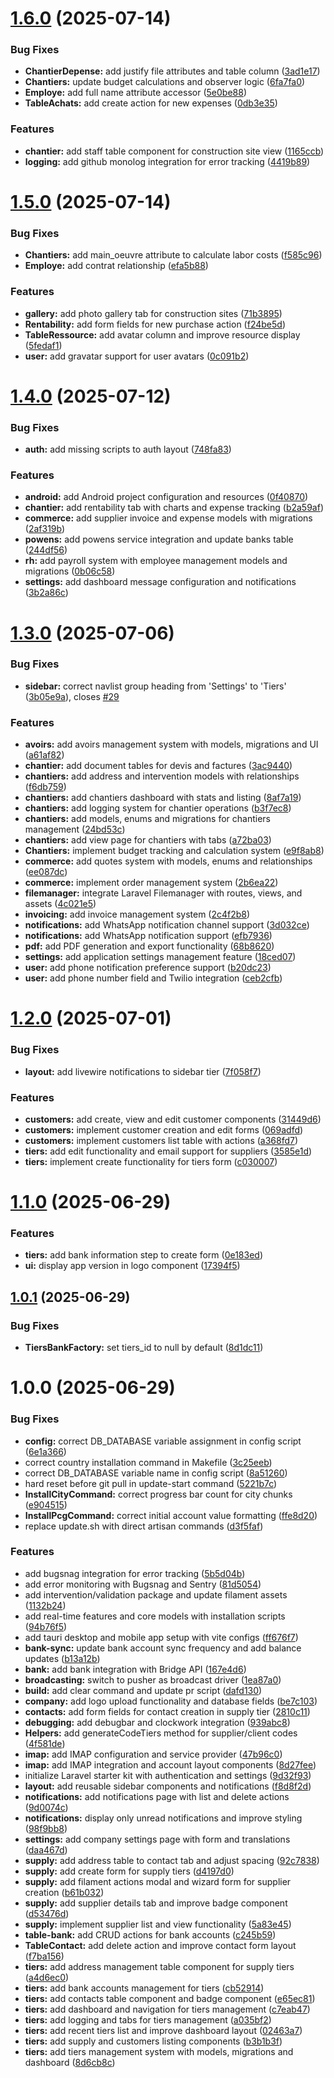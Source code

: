 # [1.6.0](https://github.com/vortechstudio/batistack2/compare/v1.5.0...v1.6.0) (2025-07-14)


### Bug Fixes

* **ChantierDepense:** add justify file attributes and table column ([3ad1e17](https://github.com/vortechstudio/batistack2/commit/3ad1e17f344f9b85cae193360a01bcbda729df86))
* **Chantiers:** update budget calculations and observer logic ([6fa7fa0](https://github.com/vortechstudio/batistack2/commit/6fa7fa011cc5654bf2382f787820756252cddc09))
* **Employe:** add full name attribute accessor ([5e0be88](https://github.com/vortechstudio/batistack2/commit/5e0be8888be7cd1d12aad66274729c0bc06f84e0))
* **TableAchats:** add create action for new expenses ([0db3e35](https://github.com/vortechstudio/batistack2/commit/0db3e357cf14869861755bb241af0a8507c4d237))


### Features

* **chantier:** add staff table component for construction site view ([1165ccb](https://github.com/vortechstudio/batistack2/commit/1165ccb2fd6010b88a7d625f02e7d574161c723e))
* **logging:** add github monolog integration for error tracking ([4419b89](https://github.com/vortechstudio/batistack2/commit/4419b897c4c535f0a350bd8322979e2d84ff36af))

# [1.5.0](https://github.com/vortechstudio/batistack2/compare/v1.4.0...v1.5.0) (2025-07-14)


### Bug Fixes

* **Chantiers:** add main_oeuvre attribute to calculate labor costs ([f585c96](https://github.com/vortechstudio/batistack2/commit/f585c968679103ead97eb88df772fa7a738eea81))
* **Employe:** add contrat relationship ([efa5b88](https://github.com/vortechstudio/batistack2/commit/efa5b882abf97e84550f146b594178c426a03bfd))


### Features

* **gallery:** add photo gallery tab for construction sites ([71b3895](https://github.com/vortechstudio/batistack2/commit/71b3895d84bc3f9805f19cafd49087d52fb8e5c5))
* **Rentability:** add form fields for new purchase action ([f24be5d](https://github.com/vortechstudio/batistack2/commit/f24be5ddd264f22b9878c7dbdc688f9dc526c5fb))
* **TableRessource:** add avatar column and improve resource display ([5fedaf1](https://github.com/vortechstudio/batistack2/commit/5fedaf1e178df610c912edc8f83ef72b8fc171c2))
* **user:** add gravatar support for user avatars ([0c091b2](https://github.com/vortechstudio/batistack2/commit/0c091b2f35fd2b26e554e48af5e7193d4d11c73b))

# [1.4.0](https://github.com/vortechstudio/batistack2/compare/v1.3.0...v1.4.0) (2025-07-12)


### Bug Fixes

* **auth:** add missing scripts to auth layout ([748fa83](https://github.com/vortechstudio/batistack2/commit/748fa8327f169e55b42f58d376bd5fcfc62e7e5b))


### Features

* **android:** add Android project configuration and resources ([0f40870](https://github.com/vortechstudio/batistack2/commit/0f40870a22685dbb18c43d84594b688983ff87a9))
* **chantier:** add rentability tab with charts and expense tracking ([b2a59af](https://github.com/vortechstudio/batistack2/commit/b2a59afc74d05e366ee2d2e91d30df14979b3d11))
* **commerce:** add supplier invoice and expense models with migrations ([2af319b](https://github.com/vortechstudio/batistack2/commit/2af319b5d4739ff3956d2c3ca0ff57f77aabe6b7))
* **powens:** add powens service integration and update banks table ([244df56](https://github.com/vortechstudio/batistack2/commit/244df56efd1fcca3e6cb6e4cdf4f9c294d261866))
* **rh:** add payroll system with employee management models and migrations ([0b06c58](https://github.com/vortechstudio/batistack2/commit/0b06c580e4ccce20afc1ffbf7d23bf7c433c7c5f))
* **settings:** add dashboard message configuration and notifications ([3b2a86c](https://github.com/vortechstudio/batistack2/commit/3b2a86c00931fe299b77eedae8bd730b9181e3dc))

# [1.3.0](https://github.com/vortechstudio/batistack2/compare/v1.2.0...v1.3.0) (2025-07-06)


### Bug Fixes

* **sidebar:** correct navlist group heading from 'Settings' to 'Tiers' ([3b05e9a](https://github.com/vortechstudio/batistack2/commit/3b05e9ad04f12f019cc572b1ba3409254efcaa5b)), closes [#29](https://github.com/vortechstudio/batistack2/issues/29)


### Features

* **avoirs:** add avoirs management system with models, migrations and UI ([a61af82](https://github.com/vortechstudio/batistack2/commit/a61af82d07ff844716210664ce1b68a1fe0c5b1e))
* **chantier:** add document tables for devis and factures ([3ac9440](https://github.com/vortechstudio/batistack2/commit/3ac94402450d770fa60b1814c72e33cf7e70b666))
* **chantiers:** add address and intervention models with relationships ([f6db759](https://github.com/vortechstudio/batistack2/commit/f6db75908c19f0e3ba94b67e2f58a5868f4ad919))
* **chantiers:** add chantiers dashboard with stats and listing ([8af7a19](https://github.com/vortechstudio/batistack2/commit/8af7a19b7f11c8dba5b49fea355ca273060728ab))
* **chantiers:** add logging system for chantier operations ([b3f7ec8](https://github.com/vortechstudio/batistack2/commit/b3f7ec8a4e65847ef7afeebca454beb93982d4f7))
* **chantiers:** add models, enums and migrations for chantiers management ([24bd53c](https://github.com/vortechstudio/batistack2/commit/24bd53c4cf1ffd4db37a4dd03a381095e60eaac3))
* **chantiers:** add view page for chantiers with tabs ([a72ba03](https://github.com/vortechstudio/batistack2/commit/a72ba039e4b9905dae1d53f23f44f47a0c60a7ca))
* **Chantiers:** implement budget tracking and calculation system ([e9f8ab8](https://github.com/vortechstudio/batistack2/commit/e9f8ab862f7e5e8dae935ab989f84847023b1c59))
* **commerce:** add quotes system with models, enums and relationships ([ee087dc](https://github.com/vortechstudio/batistack2/commit/ee087dcd25e22f02209fc5c8838190ecad4e2dfc))
* **commerce:** implement order management system ([2b6ea22](https://github.com/vortechstudio/batistack2/commit/2b6ea22bd314b4309ee2bc6c9d93bbab8dafceb6))
* **filemanager:** integrate Laravel Filemanager with routes, views, and assets ([4c021e5](https://github.com/vortechstudio/batistack2/commit/4c021e5b8a332bbd8c9c0db1bf2ac70782191887))
* **invoicing:** add invoice management system ([2c4f2b8](https://github.com/vortechstudio/batistack2/commit/2c4f2b8d6cae8948ca906643f6a329b06ff93080))
* **notifications:** add WhatsApp notification channel support ([3d032ce](https://github.com/vortechstudio/batistack2/commit/3d032ce9f1f0da41be28f681bf2c8aafd3056d9c))
* **notifications:** add WhatsApp notification support ([efb7936](https://github.com/vortechstudio/batistack2/commit/efb793618803a0ecae6008a11e2d3d716348b68e))
* **pdf:** add PDF generation and export functionality ([68b8620](https://github.com/vortechstudio/batistack2/commit/68b862022abd4d73a735b5ef0aec916266350400))
* **settings:** add application settings management feature ([18ced07](https://github.com/vortechstudio/batistack2/commit/18ced07e68b140da3226ce19910f956fff10f6af))
* **user:** add phone notification preference support ([b20dc23](https://github.com/vortechstudio/batistack2/commit/b20dc237f3357d3bdf4c1afc4f8a876e75577292))
* **user:** add phone number field and Twilio integration ([ceb2cfb](https://github.com/vortechstudio/batistack2/commit/ceb2cfb43fcf4cc567880b0fe78e1fc6bcaebc3d))

# [1.2.0](https://github.com/vortechstudio/batistack2/compare/v1.1.0...v1.2.0) (2025-07-01)


### Bug Fixes

* **layout:** add livewire notifications to sidebar tier ([7f058f7](https://github.com/vortechstudio/batistack2/commit/7f058f7cb00a7cbfd28aa199c7e7730744e15608))


### Features

* **customers:** add create, view and edit customer components ([31449d6](https://github.com/vortechstudio/batistack2/commit/31449d663e2a611b6646133dd95cde934f3b8507))
* **customers:** implement customer creation and edit forms ([069adfd](https://github.com/vortechstudio/batistack2/commit/069adfd4c3c7678872d13a87c39b1e40185ddc82))
* **customers:** implement customers list table with actions ([a368fd7](https://github.com/vortechstudio/batistack2/commit/a368fd78ba2220e0eeaa6b7e4998c8dafc8ba36f))
* **tiers:** add edit functionality and email support for suppliers ([3585e1d](https://github.com/vortechstudio/batistack2/commit/3585e1d171f86aa6a7fd206a93f27813cf7e877e))
* **tiers:** implement create functionality for tiers form ([c030007](https://github.com/vortechstudio/batistack2/commit/c0300073122b9a2ff90f0b1708c7259c156494a4))

# [1.1.0](https://github.com/vortechstudio/batistack2/compare/v1.0.1...v1.1.0) (2025-06-29)


### Features

* **tiers:** add bank information step to create form ([0e183ed](https://github.com/vortechstudio/batistack2/commit/0e183ed569339d8a54b9fa67e65237f43b2f1155))
* **ui:** display app version in logo component ([17394f5](https://github.com/vortechstudio/batistack2/commit/17394f562b4ba8af7d9b768862747ce4cd367fae))

## [1.0.1](https://github.com/vortechstudio/batistack2/compare/v1.0.0...v1.0.1) (2025-06-29)


### Bug Fixes

* **TiersBankFactory:** set tiers_id to null by default ([8d1dc11](https://github.com/vortechstudio/batistack2/commit/8d1dc114f44f230ac9faf16ca17f2f82450171d3))

# 1.0.0 (2025-06-29)


### Bug Fixes

* **config:** correct DB_DATABASE variable assignment in config script ([6e1a366](https://github.com/vortechstudio/batistack2/commit/6e1a3661b9ab2fed759586f145246bbf2887bd41))
* correct country installation command in Makefile ([3c25eeb](https://github.com/vortechstudio/batistack2/commit/3c25eeb07565301d8ca2704f1f19cbc4757b714f))
* correct DB_DATABASE variable name in config script ([8a51260](https://github.com/vortechstudio/batistack2/commit/8a51260b19e146ec2f4edf0d2107b74fd84bebbe))
* hard reset before git pull in update-start command ([5221b7c](https://github.com/vortechstudio/batistack2/commit/5221b7c6d063c5dd2b2dd2d3661d4d2d18641210))
* **InstallCityCommand:** correct progress bar count for city chunks ([e904515](https://github.com/vortechstudio/batistack2/commit/e9045157fb4371dbb419a33b27f509b830c106ac))
* **InstallPcgCommand:** correct initial account value formatting ([ffe8d20](https://github.com/vortechstudio/batistack2/commit/ffe8d20de112b5b7f874ddd88ff195acb955282c))
* replace update.sh with direct artisan commands ([d3f5faf](https://github.com/vortechstudio/batistack2/commit/d3f5faf559541f403f74835fc0dd3857fd649aad))


### Features

* add bugsnag integration for error tracking ([5b5d04b](https://github.com/vortechstudio/batistack2/commit/5b5d04b138e66e23ceec90f15ed08ac8f92b7a02))
* add error monitoring with Bugsnag and Sentry ([81d5054](https://github.com/vortechstudio/batistack2/commit/81d50540a6fd80544e61bf7b9c814b707b0be5e5))
* add intervention/validation package and update filament assets ([1132b24](https://github.com/vortechstudio/batistack2/commit/1132b24ec38e519e346ee4a02dc484291d668c2b))
* add real-time features and core models with installation scripts ([94b76f5](https://github.com/vortechstudio/batistack2/commit/94b76f5ee42ecabc726ff0e8424d5e362485deb0))
* add tauri desktop and mobile app setup with vite configs ([ff676f7](https://github.com/vortechstudio/batistack2/commit/ff676f7f7e163d1a5121c12ac316f39aa6b0f29c))
* **bank-sync:** update bank account sync frequency and add balance updates ([b13a12b](https://github.com/vortechstudio/batistack2/commit/b13a12b7b31ff1479be6e5d6f8d629a307cdeb42))
* **bank:** add bank integration with Bridge API ([167e4d6](https://github.com/vortechstudio/batistack2/commit/167e4d6da7fded64428b20034148f39a4cf86353))
* **broadcasting:** switch to pusher as broadcast driver ([1ea87a0](https://github.com/vortechstudio/batistack2/commit/1ea87a0f55a1781152ccf120729f24d8f914f55e))
* **build:** add clear command and update pr script ([dafd130](https://github.com/vortechstudio/batistack2/commit/dafd130bbd7e29231710587d34b17d56f06da850))
* **company:** add logo upload functionality and database fields ([be7c103](https://github.com/vortechstudio/batistack2/commit/be7c103219c651e8bd5bfe847f76cc5738c10960))
* **contacts:** add form fields for contact creation in supply tier ([2810c11](https://github.com/vortechstudio/batistack2/commit/2810c110974dd12f87958983f936a169a91dd6d5))
* **debugging:** add debugbar and clockwork integration ([939abc8](https://github.com/vortechstudio/batistack2/commit/939abc8602376a31eff665218b1f168d773e9cfe))
* **Helpers:** add generateCodeTiers method for supplier/client codes ([4f581de](https://github.com/vortechstudio/batistack2/commit/4f581deaf266f21bf83a325f20e02360128090c2))
* **imap:** add IMAP configuration and service provider ([47b96c0](https://github.com/vortechstudio/batistack2/commit/47b96c0d58ef844c0e88c303e8f5ed15a0690a36))
* **imap:** add IMAP integration and account layout components ([8d27fee](https://github.com/vortechstudio/batistack2/commit/8d27feec0d57500d89b3897714ec3ee627f99a94))
* initialize Laravel starter kit with authentication and settings ([9d32f93](https://github.com/vortechstudio/batistack2/commit/9d32f93b9ca23be6f2242663a576fb721fb65018))
* **layout:** add reusable sidebar components and notifications ([f8d8f2d](https://github.com/vortechstudio/batistack2/commit/f8d8f2da02e359be9bbc5a69bcf505c86036f920))
* **notifications:** add notifications page with list and delete actions ([9d0074c](https://github.com/vortechstudio/batistack2/commit/9d0074c025791b9ad04774791daa67afeb41b1b8))
* **notifications:** display only unread notifications and improve styling ([98f9bb8](https://github.com/vortechstudio/batistack2/commit/98f9bb82642e4da792dba6f89cbbd358d982e31b))
* **settings:** add company settings page with form and translations ([daa467d](https://github.com/vortechstudio/batistack2/commit/daa467d39180be03b9f9a422a4bb1c167744c2e0))
* **supply:** add address table to contact tab and adjust spacing ([92c7838](https://github.com/vortechstudio/batistack2/commit/92c783879074849fd40479bc4ebc519a6c63952d))
* **supply:** add create form for supply tiers ([d4197d0](https://github.com/vortechstudio/batistack2/commit/d4197d04befcd6119f46432a1a7444e2158b9ba0))
* **supply:** add filament actions modal and wizard form for supplier creation ([b61b032](https://github.com/vortechstudio/batistack2/commit/b61b03235e04d42a02c9771990a429a5c34cb80f))
* **supply:** add supplier details tab and improve badge component ([d53476d](https://github.com/vortechstudio/batistack2/commit/d53476d5611000b8c0736f38106771f3e32a2e3f))
* **supply:** implement supplier list and view functionality ([5a83e45](https://github.com/vortechstudio/batistack2/commit/5a83e45fe7899c06785a92f885eade7bbbb98927))
* **table-bank:** add CRUD actions for bank accounts ([c245b59](https://github.com/vortechstudio/batistack2/commit/c245b5918378d8dc8c1348dc6555815c86767a4c))
* **TableContact:** add delete action and improve contact form layout ([f7ba156](https://github.com/vortechstudio/batistack2/commit/f7ba156260aacbdd0220fd54db1b58ae909b8cda))
* **tiers:** add address management table component for supply tiers ([a4d6ec0](https://github.com/vortechstudio/batistack2/commit/a4d6ec09c4f117cbe354daa6ef4cd741a1052c1a))
* **tiers:** add bank accounts management for tiers ([cb52914](https://github.com/vortechstudio/batistack2/commit/cb52914032cba6172b6b65cebba369f55e49ee61))
* **tiers:** add contacts table component and badge component ([e65ec81](https://github.com/vortechstudio/batistack2/commit/e65ec81a705000878a54681e8635a51a65b45bbb))
* **tiers:** add dashboard and navigation for tiers management ([c7eab47](https://github.com/vortechstudio/batistack2/commit/c7eab47c8d3e8e6722783f80283170cbb26c7cb6))
* **tiers:** add logging and tabs for tiers management ([a035bf2](https://github.com/vortechstudio/batistack2/commit/a035bf2e3b5c96844f7d15a6d8105e08cf73b27f))
* **tiers:** add recent tiers list and improve dashboard layout ([02463a7](https://github.com/vortechstudio/batistack2/commit/02463a77d2bc5bc1120027d2eed7116b054c9c6f))
* **tiers:** add supply and customers listing components ([b3b1b3f](https://github.com/vortechstudio/batistack2/commit/b3b1b3f85349b2d81b0910b8212c4abfc45e194c))
* **tiers:** add tiers management system with models, migrations and dashboard ([8d6cb8c](https://github.com/vortechstudio/batistack2/commit/8d6cb8c472d8de957a2ddc618970ba5577e4e627))
